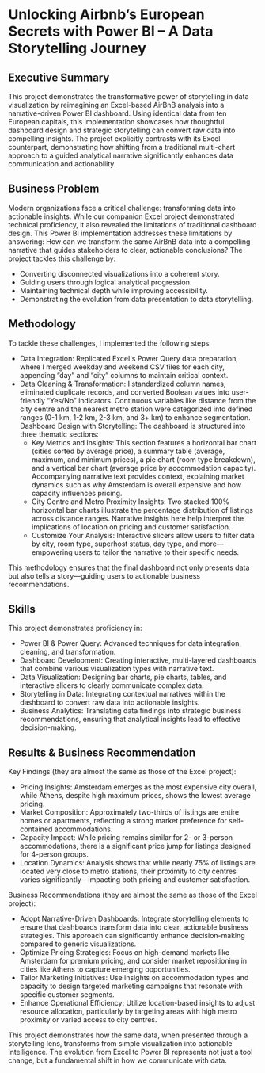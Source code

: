 # Unlocking Airbnb’s European Secrets with Power BI – A Data Storytelling Journey

## Executive Summary
This project demonstrates the transformative power of storytelling in data visualization by reimagining an Excel-based AirBnB analysis into a narrative-driven Power BI dashboard. Using identical data from ten European capitals, this implementation showcases how thoughtful dashboard design and strategic storytelling can convert raw data into compelling insights. The project explicitly contrasts with its Excel counterpart, demonstrating how shifting from a traditional multi-chart approach to a guided analytical narrative significantly enhances data communication and actionability.

## Business Problem
Modern organizations face a critical challenge: transforming data into actionable insights. While our companion Excel project demonstrated technical proficiency, it also revealed the limitations of traditional dashboard design. This Power BI implementation addresses these limitations by answering:
How can we transform the same AirBnB data into a compelling narrative that guides stakeholders to clear, actionable conclusions?
The project tackles this challenge by:
- Converting disconnected visualizations into a coherent story.
- Guiding users through logical analytical progression.
- Maintaining technical depth while improving accessibility.
- Demonstrating the evolution from data presentation to data storytelling.

## Methodology
To tackle these challenges, I implemented the following steps:
- Data Integration: Replicated Excel's Power Query data preparation, where I merged weekday and weekend CSV files for each city, appending “day” and “city” columns to maintain critical context.
- Data Cleaning & Transformation: I standardized column names, eliminated duplicate records, and converted Boolean values into user-friendly “Yes/No” indicators. Continuous variables like distance from the city centre and the nearest metro station were categorized into defined ranges (0-1 km, 1-2 km, 2-3 km, and 3+ km) to enhance segmentation.
Dashboard Design with Storytelling: The dashboard is structured into three thematic sections:
    - Key Metrics and Insights: This section features a horizontal bar chart (cities sorted by average price), a summary table (average, maximum, and minimum prices), a pie chart (room type breakdown), and a vertical bar chart (average price by accommodation capacity). Accompanying narrative text provides context, explaining market dynamics such as why Amsterdam is overall expensive and how capacity influences pricing.
    - City Centre and Metro Proximity Insights: Two stacked 100% horizontal bar charts illustrate the percentage distribution of listings across distance ranges. Narrative insights here help interpret the implications of location on pricing and customer satisfaction.
    - Customize Your Analysis: Interactive slicers allow users to filter data by city, room type, superhost status, day type, and more—empowering users to tailor the narrative to their specific needs.

This methodology ensures that the final dashboard not only presents data but also tells a story—guiding users to actionable business recommendations.

## Skills
This project demonstrates proficiency in:
- Power BI & Power Query: Advanced techniques for data integration, cleaning, and transformation.
- Dashboard Development: Creating interactive, multi-layered dashboards that combine various visualization types with narrative text.
- Data Visualization: Designing bar charts, pie charts, tables, and interactive slicers to clearly communicate complex data.
- Storytelling in Data: Integrating contextual narratives within the dashboard to convert raw data into actionable insights.
- Business Analytics: Translating data findings into strategic business recommendations, ensuring that analytical insights lead to effective decision-making.

## Results & Business Recommendation
Key Findings (they are almost the same as those of the Excel project):
- Pricing Insights: Amsterdam emerges as the most expensive city overall, while Athens, despite high maximum prices, shows the lowest average pricing.
- Market Composition: Approximately two-thirds of listings are entire homes or apartments, reflecting a strong market preference for self-contained accommodations.
- Capacity Impact: While pricing remains similar for 2- or 3-person accommodations, there is a significant price jump for listings designed for 4-person groups.
- Location Dynamics: Analysis shows that while nearly 75% of listings are located very close to metro stations, their proximity to city centres varies significantly—impacting both pricing and customer satisfaction.

Business Recommendations (they are almost the same as those of the Excel project):
- Adopt Narrative-Driven Dashboards: Integrate storytelling elements to ensure that dashboards transform data into clear, actionable business strategies. This approach can significantly enhance decision-making compared to generic visualizations.
- Optimize Pricing Strategies: Focus on high-demand markets like Amsterdam for premium pricing, and consider market repositioning in cities like Athens to capture emerging opportunities.
- Tailor Marketing Initiatives: Use insights on accommodation types and capacity to design targeted marketing campaigns that resonate with specific customer segments.
- Enhance Operational Efficiency: Utilize location-based insights to adjust resource allocation, particularly by targeting areas with high metro proximity or varied access to city centres.

This project demonstrates how the same data, when presented through a storytelling lens, transforms from simple visualization into actionable intelligence. The evolution from Excel to Power BI represents not just a tool change, but a fundamental shift in how we communicate with data.
